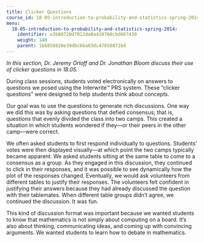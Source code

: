 ```yaml
---
title: Clicker Questions
course_id: 18-05-introduction-to-probability-and-statistics-spring-2014
menu:
  18-05-introduction-to-probability-and-statistics-spring-2014:
    identifier: a3b80720d7012da0a420760cbd667430
    weight: 140
    parent: 1b6858820e39dbc6ba03dc47858871bd
---
```

_In this section, Dr. Jeremy Orloff and Dr. Jonathan Bloom discuss their use of clicker questions in 18.05._

During class sessions, students voted electronically on answers to questions we posed using the Interwrite™ PRS system. These “clicker questions” were designed to help students think about concepts.

Our goal was to use the questions to generate rich discussions. One way we did this was by asking questions that defied consensus; that is, questions that evenly divided the class into two camps. This created a situation in which students wondered if they—or their peers in the other camp—were correct.

We often asked students to first respond individually to questions. Students’ votes were then displayed visually—at which point the two camps typically became apparent. We asked students sitting at the same table to come to a consensus as a group. As they engaged in this discussion, they continued to click in their responses, and it was possible to see dynamically how the plot of the responses changed. Eventually, we would ask volunteers from different tables to justify their responses. The volunteers felt confident in justifying their answers because they had already discussed the question with their tablemates. When different table groups didn’t agree, we continued the discussion. It was fun.

This kind of discussion format was important because we wanted students to know that mathematics is not simply about computing on a board. It’s also about thinking, communicating ideas, and coming up with convincing arguments. We wanted students to learn how to debate in mathematics.